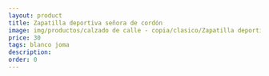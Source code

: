 ```yaml
---
layout: product
title: Zapatilla deportiva señora de cordón 
image: img/productos/calzado de calle - copia/clasico/Zapatilla deportiva señora de cordón =30 =blanco joma.webp
price: 30 
tags: blanco joma
description: 
order: 0
---
```

